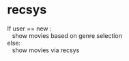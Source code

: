 # recsys

If user == new :<br />
  &nbsp;&nbsp;&nbsp;show movies based on genre selection<br />
else:<br />
  &nbsp;&nbsp;&nbsp;show movies via recsys<br />
